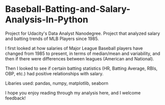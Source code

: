 # Baseball-Batting-and-Salary-Analysis-In-Python

Project for Udacity's Data Analyst Nanodegree. Project that analyzed salary and batting trends of MLB Players since 1985.

I first looked at how salaries of Major League Baseball players have changed from 1985 to present, in terms of median/mean and variability, and then if there were differences between leagues (American and National).

Then I looked to see if certain batting statistics (HR, Batting Average, RBIs, OBP, etc.) had positive relationships with salary. 

Libaries used: pandas, numpy, matplotlib, seaborn

I hope you enjoy reading through my analysis here, and I welcome feedback!
